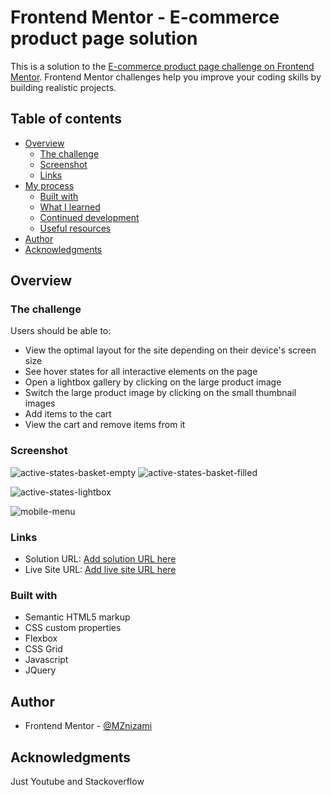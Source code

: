 # Frontend Mentor - E-commerce product page solution

This is a solution to the [E-commerce product page challenge on Frontend Mentor](https://www.frontendmentor.io/challenges/ecommerce-product-page-UPsZ9MJp6). Frontend Mentor challenges help you improve your coding skills by building realistic projects.

## Table of contents

- [Overview](#overview)
  - [The challenge](#the-challenge)
  - [Screenshot](#screenshot)
  - [Links](#links)
- [My process](#my-process)
  - [Built with](#built-with)
  - [What I learned](#what-i-learned)
  - [Continued development](#continued-development)
  - [Useful resources](#useful-resources)
- [Author](#author)
- [Acknowledgments](#acknowledgments)

## Overview

### The challenge

Users should be able to:

- View the optimal layout for the site depending on their device's screen size
- See hover states for all interactive elements on the page
- Open a lightbox gallery by clicking on the large product image
- Switch the large product image by clicking on the small thumbnail images
- Add items to the cart
- View the cart and remove items from it

### Screenshot

![active-states-basket-empty](https://user-images.githubusercontent.com/79615998/145146946-f8311d3f-d348-40ee-a640-07d685552a0d.jpg)
![active-states-basket-filled](https://user-images.githubusercontent.com/79615998/145146962-2d3422e6-2ce7-45d0-bcae-0e4998004a49.jpg)

![active-states-lightbox](https://user-images.githubusercontent.com/79615998/145146970-71349d9f-f724-4730-8afe-198f98bfe212.jpg)

![mobile-menu](https://user-images.githubusercontent.com/79615998/145146994-8902aaf3-1d8b-48a8-a640-9e83e9de44cc.jpg)

### Links

- Solution URL: [Add solution URL here](https://your-solution-url.com)
- Live Site URL: [Add live site URL here](https://your-live-site-url.com)

### Built with

- Semantic HTML5 markup
- CSS custom properties
- Flexbox
- CSS Grid
- Javascript
- JQuery

## Author

- Frontend Mentor - [@MZnizami](https://www.frontendmentor.io/profile/MZnizami)

## Acknowledgments

Just Youtube and Stackoverflow

